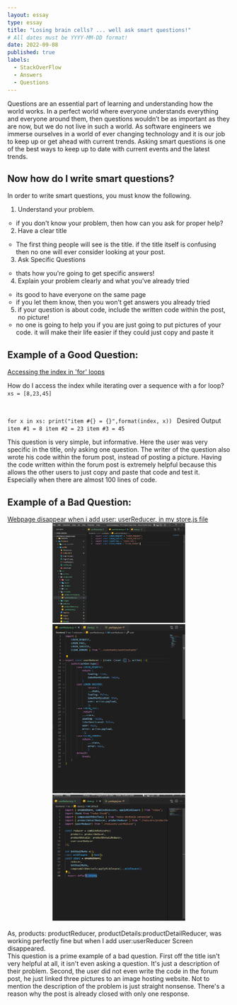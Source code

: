 ```yaml
---
layout: essay
type: essay
title: "Losing brain cells? ... well ask smart questions!"
# All dates must be YYYY-MM-DD format!
date: 2022-09-08
published: true
labels:
  - StackOverFlow
  - Answers
  - Questions
---
```


Questions are an essential part of learning and understanding how the world works. In a perfect world where everyone understands everything and everyone around them, then questions wouldn’t be as important as they are now, but we do not live in such a world. As software engineers we immerse ourselves in a world of ever changing technology and it is our job to keep up or get ahead  with current trends. Asking smart questions is one of the best ways to keep up to date with current events and the latest trends.

<h2>Now how do I write smart questions?</h2> 

In order to write smart questions, you must know the following.

<ol>
  <li>Understand your problem.</li>
    <ul style = "margin-left: -2em">
      <li>if you don't know your problem, then how can you ask for proper help?</li>
    </ul>
  <li>Have a clear title</li>
    <ul style = "margin-left: -2em">
    <li>The first thing people will see is the title. if the title itself is confusing then no one will ever consider looking at your post.</li>
    </ul>
  <li>Ask Specific Questions</li>
    <ul style = "margin-left: -2em">
    <li>thats how you're going to get specific answers!</li>
    </ul>
  <li>Explain your problem clearly and what you've already tried</li>
    <ul style = "margin-left: -2em">
    <li>its good to have everyone on the same page</li>
    <li>if you let them know, then you won't get answers you already tried</li>
    </ul>
  <li>if your question is about code, include the written code within the post, no picture!
    <ul style = "margin-left: -2em">
    <li>no one is going to help you if you are just going to put pictures of your code. it will make their life easier if they could just copy and paste it</li>
    </ul>
</ol>  

<h2> Example of a Good Question: </h2>
<a href = "https://stackoverflow.com/questions/522563/accessing-the-index-in-for-loops"> Accessing the index in 'for' loops </a>

How do I access the index while iterating over a sequence with a for loop?
<code>
xs = [8,23,45]

for x in xs:
  print("item #{} = {}",format(index, x))
</code>
Desired Output
<code>
item #1 = 8
item #2 = 23
item #3 = 45
</code>

This question is very simple, but informative. Here the user was very specific in the title, only asking one question. The writer of the question also wrote his code within the forum post, instead of posting a picture. Having the code written within the forum post is extremely helpful because this allows the other users to just copy and paste that code and test it. Especially when there are almost 100 lines of code.

<h2> Example of a Bad Question: </h2>
<a href = "https://stackoverflow.com/questions/73654192/webpage-disappear-when-i-add-user-userreducer-in-my-store-js-file"> Webpage disappear when i add user: userReducer, in my store.js file </a>

<div align = "center">
  <img width="300px" src="../img/smartquestions/trash1.png" class="img-thumbnail" >
  <img width="300px" src="../img/smartquestions/trash2.png" class="img-thumbnail" >
  <img width="300px" src="../img/smartquestions/trash3.png" class="img-thumbnail" >
</div>
<br>
As, products: productReducer, productDetails:productDetailReducer, was working perfectly fine but when I add user:userReducer Screen disappeared.
<br>
This question is a prime example of a bad question. First off the title isn't very helpful at all, it isn't even asking a question. It's just a description of their problem. Second, the user did not even write the code in the forum post, he just linked three pictures to an image hosting website. Not to mention the description of the problem is just straight nonsense. There's a reason why the post is already closed with only one response.
